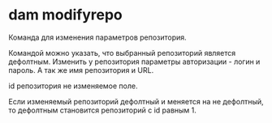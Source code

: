 # dam modifyrepo

Команда для изменения параметров репозитория.

Командой можно указать, что выбранный репозиторий является дефолтным.
Изменить у репозитория параметры авторизации - логин и пароль. А так же имя репозитория и URL.

id репозитория не изменяемое поле.

Если изменяемый репозиторий дефолтный и меняется на не дефолтный, то дефолтным становится репозиторий с id равным 1. 